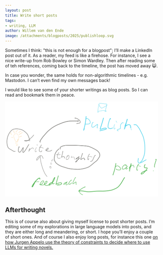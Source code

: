 ```yaml
---
layout: post
title: Write short posts
tags:
- writing, LLM
author: Willem van den Ende
image: /attachments/blogposts/2025/publishloop.svg
---
```



Sometimes I think: "this is not enough for a blogpost"; I&rsquo;ll make a LinkedIn post out of it. As a reader, my feed is like a firehose. For instance, I see a nice write-up from Rob Bowley or Simon Wardley. Then after reading some of teh references, coming back to the timeline, the post has moved away 😺.

In case you wonder, the same holds for non-algorithmic timelines - e.g. Mastodon. I can&rsquo;t even find my own messages back!

I would like to see some of your shorter writings as blog posts. So I can read and bookmark them in peace.

![Feedback loop: write (gives ideas) -> Publish -> Party! -> Feedback (thoughts in thought bubble) -> Write  ](/attachments/blogposts/2025/publishloop.svg)

Afterthought
----

This is of course also about giving myself license to post shorter posts. I&rsquo;m editing some of my explorations in large language models into posts, and they are either long and meandering, or short. I hope you&rsquo;ll enjoy a couple of short ones. And of course I also enjoy long posts, for instance this one [on how Jurgen Appelo use the theory of constraints to decide where to use LLMs for writing novels.](https://substack.jurgenappelo.com/p/humans-are-the-bottleneck) 
